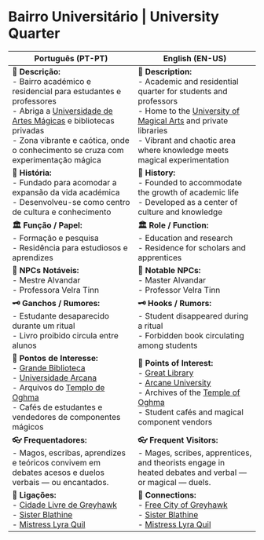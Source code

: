 # Bairro Universitário | University Quarter

| **Português (PT-PT)**                                                                                                                                                                                                                                                    | **English (EN-US)**                                                                                                                                                                                                                                              |
| ------------------------------------------------------------------------------------------------------------------------------------------------------------------------------------------------------------------------------------------------------------------------ | ---------------------------------------------------------------------------------------------------------------------------------------------------------------------------------------------------------------------------------------------------------------- |
| **📝 Descrição:**<br> - Bairro académico e residencial para estudantes e professores<br> - Abriga a [Universidade de Artes Mágicas](universidade_arcana.md) e bibliotecas privadas<br> - Zona vibrante e caótica, onde o conhecimento se cruza com experimentação mágica | **📝 Description:**<br> - Academic and residential quarter for students and professors<br> - Home to the [University of Magical Arts](universidade_arcana.md) and private libraries<br> - Vibrant and chaotic area where knowledge meets magical experimentation |
| **📜 História:**<br> - Fundado para acomodar a expansão da vida académica<br> - Desenvolveu-se como centro de cultura e conhecimento                                                                                                                                     | **📜 History:**<br> - Founded to accommodate the growth of academic life<br> - Developed as a center of culture and knowledge                                                                                                                                    |
| **🏛 Função / Papel:**<br> - Formação e pesquisa<br> - Residência para estudiosos e aprendizes                                                                                                                                                                           | **🏛 Role / Function:**<br> - Education and research<br> - Residence for scholars and apprentices                                                                                                                                                                |
| **👤 NPCs Notáveis:**<br> - Mestre Alvandar<br> - Professora Velra Tinn                                                                                                                                                                                                  | **👤 Notable NPCs:**<br> - Master Alvandar<br> - Professor Velra Tinn                                                                                                                                                                                            |
| **🗝 Ganchos / Rumores:**<br> - Estudante desaparecido durante um ritual<br> - Livro proibido circula entre alunos                                                                                                                                                       | **🗝 Hooks / Rumors:**<br> - Student disappeared during a ritual<br> - Forbidden book circulating among students                                                                                                                                                 |
| **📌 Pontos de Interesse:**<br> - [Grande Biblioteca](great_library.md)<br> - [Universidade Arcana](universidade_arcana.md)<br> - Arquivos do [Templo de Oghma](temple_of_oghma.md)<br> - Cafés de estudantes e vendedores de componentes mágicos                        | **📌 Points of Interest:**<br> - [Great Library](great_library.md)<br> - [Arcane University](universidade_arcana.md)<br> - Archives of the [Temple of Oghma](temple_of_oghma.md)<br> - Student cafés and magical component vendors                               |
| **👓 Frequentadores:**<br> - Magos, escribas, aprendizes e teóricos convivem em debates acesos e duelos verbais — ou encantados.                                                                                                                                         | **👓 Frequent Visitors:**<br> - Mages, scribes, apprentices, and theorists engage in heated debates and verbal — or magical — duels.                                                                                                                             |
| **📎 Ligações:**<br> - [Cidade Livre de Greyhawk](free_city_of_greyhawk.md)<br> - [Sister Blathine](sister_blathine.md)<br> - [Mistress Lyra Quil](mistress_lyra_quil.md)                                                                                                | **📎 Connections:**<br> - [Free City of Greyhawk](free_city_of_greyhawk.md)<br> - [Sister Blathine](sister_blathine.md)<br> - [Mistress Lyra Quil](mistress_lyra_quil.md)                                                                                        |


















